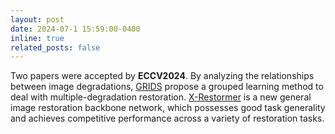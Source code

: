 ```yaml
---
layout: post
date: 2024-07-1 15:59:00-0400
inline: true
related_posts: false
---
```


Two papers were accepted by **ECCV2024**. By analyzing the relationships between image degradations, [GRIDS](https://arxiv.org/abs/2407.12273) propose a grouped learning method to deal with multiple-degradation restoration. [X-Restormer](https://github.com/Andrew0613/X-Restormer) is a new general image restoration backbone network, which possesses good task generality and achieves competitive performance across a variety of restoration tasks.